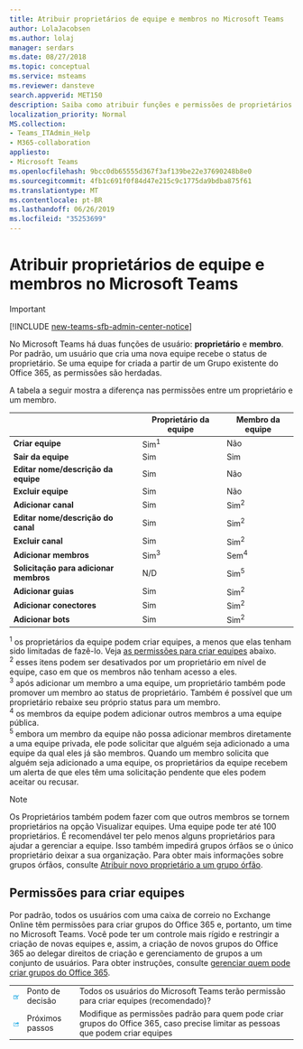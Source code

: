 ```yaml
---
title: Atribuir proprietários de equipe e membros no Microsoft Teams
author: LolaJacobsen
ms.author: lolaj
manager: serdars
ms.date: 08/27/2018
ms.topic: conceptual
ms.service: msteams
ms.reviewer: dansteve
search.appverid: MET150
description: Saiba como atribuir funções e permissões de proprietários membros de equipe no Microsoft Teams, inclusive permissões para criar equipes.
localization_priority: Normal
MS.collection:
- Teams_ITAdmin_Help
- M365-collaboration
appliesto:
- Microsoft Teams
ms.openlocfilehash: 9bcc0db65555d367f3af139be22e37690248b8e0
ms.sourcegitcommit: 4fb1c691f0f84d47e215c9c1775da9bdba875f61
ms.translationtype: MT
ms.contentlocale: pt-BR
ms.lasthandoff: 06/26/2019
ms.locfileid: "35253699"
---
```

<a name="assign-team-owners-and-members-in-microsoft-teams"></a>Atribuir proprietários de equipe e membros no Microsoft Teams
=================================================

> [!IMPORTANT]
> [!INCLUDE [new-teams-sfb-admin-center-notice](includes/new-teams-sfb-admin-center-notice.md)]

No Microsoft Teams há duas funções de usuário: **proprietário** e **membro**. Por padrão, um usuário que cria uma nova equipe recebe o status de proprietário. Se uma equipe for criada a partir de um Grupo existente do Office 365, as permissões são herdadas.

A tabela a seguir mostra a diferença nas permissões entre um proprietário e um membro.


|                                   | Proprietário da equipe | Membro da equipe |
|-----------------------------------|------------|-------------|
|          **Criar equipe**          |    Sim<sup>1</sup>     |     Não      |
|          **Sair da equipe**           |    Sim     |     Sim     |
|  **Editar nome/descrição da equipe**   |    Sim     |     Não      |
|          **Excluir equipe**          |    Sim     |     Não      |
|          **Adicionar canal**          |    Sim     |    Sim<sup>2</sup>|
| **Editar nome/descrição do canal** |    Sim     |    Sim<sup>2</sup>|
|        **Excluir canal**         |    Sim     |    Sim<sup>2</sup>|
|          **Adicionar membros**          |  Sim<sup>3</sup>   |     Sem<sup>4</sup>    |
|          **Solicitação para adicionar membros**          |  N/D   |     Sim<sup>5</sup>     |
|           **Adicionar guias**            |    Sim     |    Sim<sup>2</sup>|
|        **Adicionar conectores**         |    Sim     |    Sim<sup>2</sup>|
|           **Adicionar bots**            |    Sim     |    Sim<sup>2</sup>|

<sup>1</sup> os proprietários da equipe podem criar equipes, a menos que elas tenham sido limitadas de fazê-lo. Veja [as permissões para criar equipes](#permissions-to-create-teams) abaixo.<br>
<sup>2</sup> esses itens podem ser desativados por um proprietário em nível de equipe, caso em que os membros não tenham acesso a eles.<br>
<sup>3</sup> após adicionar um membro a uma equipe, um proprietário também pode promover um membro ao status de proprietário. Também é possível que um proprietário rebaixe seu próprio status para um membro.<br>
<sup>4</sup> os membros da equipe podem adicionar outros membros a uma equipe pública.<br>
<sup>5</sup> embora um membro da equipe não possa adicionar membros diretamente a uma equipe privada, ele pode solicitar que alguém seja adicionado a uma equipe da qual eles já são membros. Quando um membro solicita que alguém seja adicionado a uma equipe, os proprietários da equipe recebem um alerta de que eles têm uma solicitação pendente que eles podem aceitar ou recusar.

> [!NOTE]
> Os Proprietários também podem fazer com que outros membros se tornem proprietários na opção Visualizar equipes. Uma equipe pode ter até 100 proprietários. É recomendável ter pelo menos alguns proprietários para ajudar a gerenciar a equipe. Isso também impedirá grupos órfãos se o único proprietário deixar a sua organização. Para obter mais informações sobre grupos órfãos, consulte [Atribuir novo proprietário a um grupo órfão](https://support.office.com/article/Assign-a-new-owner-to-an-orphaned-group-86bb3db6-8857-45d1-95c8-f6d540e45732).

<a name="permissions-to-create-teams"></a>Permissões para criar equipes
---------------------------

Por padrão, todos os usuários com uma caixa de correio no Exchange Online têm permissões para criar grupos do Office 365 e, portanto, um time no Microsoft Teams. Você pode ter um controle mais rígido e restringir a criação de novas equipes e, assim, a criação de novos grupos do Office 365 ao delegar direitos de criação e gerenciamento de grupos a um conjunto de usuários. Para obter instruções, consulte [gerenciar quem pode criar grupos do Office 365](https://support.office.com/article/manage-who-can-create-office-365-groups-4c46c8cb-17d0-44b5-9776-005fced8e618).


||||
|---------|---------|---------|
| ![Um ícone representando um ponto de decisão](media/Assign_roles_and_permissions_in_Microsoft_Teams_image2.png)     |Ponto de decisão         |Todos os usuários do Microsoft Teams terão permissão para criar equipes (recomendado)?         |
| ![Um ícone que representa as próximas etapas](media/Assign_roles_and_permissions_in_Microsoft_Teams_image3.png)    |Próximos passos         |Modifique as permissões padrão para quem pode criar grupos do Office 365, caso precise limitar as pessoas que podem criar equipes         |
